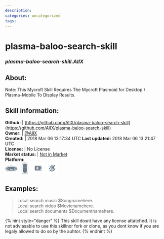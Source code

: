 ```yaml
--- 
description: 
categories: uncategorized   
tags:   
---
```


# plasma-baloo-search-skill  
### _plasma-baloo-search-skill.AIIX_  
## About:  
Note: This Mycroft Skill Requires The Mycroft Plasmoid for Desktop / Plasma-Mobile To Display Results.

## Skill information:  
**Github:** | [https://github.com/AIIX/plasma-baloo-search-skill](https://github.com/AIIX/plasma-baloo-search-skill)  
**Owner:** | [@AIIX](https://github.com/AIIX)  
**Created:** | 2018 Mar 06 13:17:34 UTC  **Last updated:** 2018 Mar 06 13:21:47 UTC  
**License:** | No License  
**Market status:** | [Not in Market](https://market.mycroft.ai/skill/)  
**Platform:**  
 ![](../.gitbook/assets/mark-1-icon.png)  ![](../.gitbook/assets/mark-2-icon.png)  ![](../.gitbook/assets/picroft-icon.png)  ![](../.gitbook/assets/kde.png)   
## Examples:  
> Local search music $Songnamehere.  
> Local search video $Movienamehere.  
> Local search documents $Documentnamehere.  
  
{% hint style="danger" %}
This skill dosnt have any license attatched. It is not adviasable to use this skillnor fork or clone, as you dont know if you are legaly allowed to do so by the auhtor.
{% endhint %}
